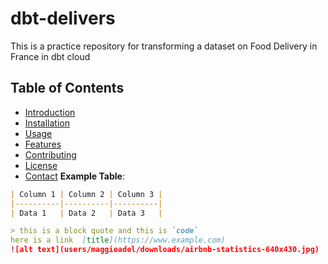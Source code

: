 # dbt-delivers
 This is a practice repository for transforming a dataset on Food Delivery in France in dbt cloud
## Table of Contents
- [Introduction](#introduction)
- [Installation](#installation)
- [Usage](#usage)
- [Features](#features)
- [Contributing](#contributing)
- [License](#license)
- [Contact](#contact)
**Example Table**:
```markdown
| Column 1 | Column 2 | Column 3 |
|----------|----------|----------|
| Data 1   | Data 2   | Data 3   |

> this is a block quote and this is `code`
here is a link 	[title](https://www.example.com)
![alt text](users/maggieadel/downloads/airbnb-statistics-640x430.jpg)
